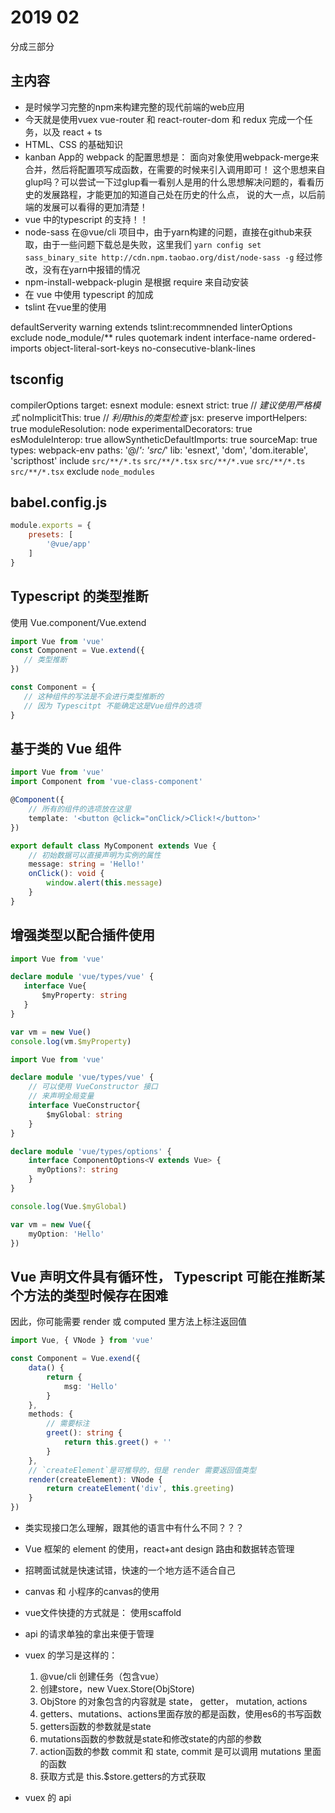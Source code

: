 # 2019 02

分成三部分

## 主内容
- 是时候学习完整的npm来构建完整的现代前端的web应用
- 今天就是使用vuex vue-router 和 react-router-dom 和 redux 完成一个任务，以及 react + ts
- HTML、CSS 的基础知识
- kanban App的 webpack 的配置思想是： 面向对象使用webpack-merge来合并，然后将配置项写成函数，在需要的时候来引入调用即可！
这个思想来自glup吗？可以尝试一下过glup看一看别人是用的什么思想解决问题的，看看历史的发展路程，才能更加的知道自己处在历史的什么点，
说的大一点，以后前端的发展可以看得的更加清楚！
- vue 中的typescript 的支持！！
- node-sass 在@vue/cli 项目中，由于yarn构建的问题，直接在github来获取，由于一些问题下载总是失败，这里我们
`yarn config set sass_binary_site http://cdn.npm.taobao.org/dist/node-sass -g`
经过修改，没有在yarn中报错的情况
- npm-install-webpack-plugin 是根据 require 来自动安装
- 在 vue 中使用 typescript 的加成
- tslint 在vue里的使用

defaultServerity
    warning
extends
    tslint:recommnended
linterOptions
    exclude
        node_module/**
rules
    quotemark
    indent
    interface-name
    ordered-imports
    object-literal-sort-keys
    no-consecutive-blank-lines
    
 ## tsconfig
 
compilerOptions
    target: esnext
    module: esnext
    strict: true // *建议使用严格模式*
    noImplicitThis: true // *利用this的类型检查*
    jsx: preserve
    importHelpers: true
    moduleResolution: node
    experimentalDecorators: true
    esModuleInterop: true
    allowSyntheticDefaultImports: true
    sourceMap: true
    types: webpack-env
    paths: '@/*': 'src/*'
    lib: 'esnext', 'dom', 'dom.iterable', 'scripthost'
 include
    `src/**/*.ts`
    `src/**/*.tsx`
    `src/**/*.vue`
    `src/**/*.ts`
    `src/**/*.tsx`
 exclude
    `node_modules`
    
  ## babel.config.js
  
```js
module.exports = {
    presets: [
        '@vue/app'
    ]
}
```
 
 ## Typescript 的类型推断
 
 使用 Vue.component/Vue.extend
 
 ```js
import Vue from 'vue'
const Component = Vue.extend({
    // 类型推断
})

const Component = {
    // 这种组件的写法是不会进行类型推断的
    // 因为 Typescitpt 不能确定这是Vue组件的选项
}
```
## 基于类的 Vue 组件

```typescript
import Vue from 'vue'
import Component from 'vue-class-component'

@Component({
    // 所有的组件的选项放在这里
    template: '<button @click="onClick/>Click!</button>'
})

export default class MyComponent extends Vue {
    // 初始数据可以直接声明为实例的属性
    message: string = 'Hello!'
    onClick(): void {
        window.alert(this.message)
    }
}
```
 ## 增强类型以配合插件使用
 
 ```typescript
import Vue from 'vue'

declare module 'vue/types/vue' {
    interface Vue{
        $myProperty: string
    }
}

var vm = new Vue()
console.log(vm.$myProperty)
```

````typescript
import Vue from 'vue'

declare module 'vue/types/vue' {
    // 可以使用 VueConstructor 接口
    // 来声明全局变量
    interface VueConstructor{
        $myGlobal: string
    }
}

declare module 'vue/types/options' {
    interface ComponentOptions<V extends Vue> {
      myOptions?: string
    }
}

console.log(Vue.$myGlobal)

var vm = new Vue({
    myOption: 'Hello'
})
````
## Vue 声明文件具有循环性， Typescript 可能在推断某个方法的类型时候存在困难
因此，你可能需要 render 或 computed 里方法上标注返回值

```typescript
import Vue, { VNode } from 'vue'

const Component = Vue.exend({
    data() {
        return {
            msg: 'Hello'
        }
    },
    methods: {
        // 需要标注
        greet(): string {
            return this.greet() + ''
        }
    },
    // `createElement`是可推导的，但是 render 需要返回值类型
    render(createElement): VNode {
        return createElement('div', this.greeting)
    }
})
```

- 类实现接口怎么理解，跟其他的语言中有什么不同？？？
- Vue 框架的 element 的使用，react+ant design 路由和数据转态管理
- 招聘面试就是快速试错，快速的一个地方适不适合自己
- canvas 和 小程序的canvas的使用
- vue文件快捷的方式就是： 使用scaffold
- api 的请求单独的拿出来便于管理
- vuex 的学习是这样的：
    1. @vue/cli 创建任务（包含vue）
    2. 创建store，new Vuex.Store(ObjStore)
    3. ObjStore 的对象包含的内容就是 state， getter， mutation, actions
    4. getters、mutations、actions里面存放的都是函数，使用es6的书写函数
    5. getters函数的参数就是state
    6. mutations函数的参数就是state和修改state的内部的参数
    7. action函数的参数 commit 和 state, commit 是可以调用 mutations 里面的函数
    8. 获取方式是 this.$store.getters的方式获取

- vuex 的 api